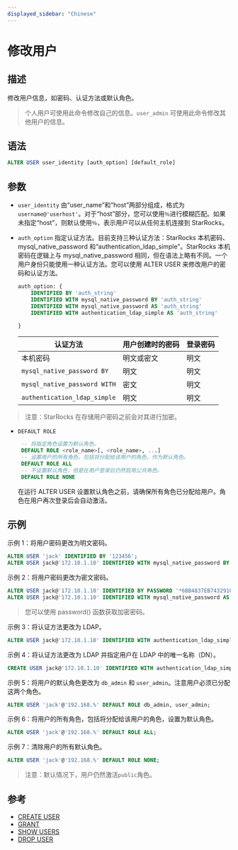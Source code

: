 ```yaml
---
displayed_sidebar: "Chinese"
---
```


# 修改用户

## 描述

修改用户信息，如密码、认证方法或默认角色。

>个人用户可使用此命令修改自己的信息。`user_admin` 可使用此命令修改其他用户的信息。

## 语法

```SQL
ALTER USER user_identity [auth_option] [default_role]
```

## 参数

- `user_identity` 由“user_name”和“host”两部分组成，格式为 `username@'userhost'`。对于“host”部分，您可以使用`％`进行模糊匹配。如果未指定“host”，则默认使用`％`，表示用户可以从任何主机连接到 StarRocks。

- `auth_option` 指定认证方法。目前支持三种认证方法：StarRocks 本机密码、mysql_native_password 和“authentication_ldap_simple”。StarRocks 本机密码在逻辑上与 mysql_native_password 相同，但在语法上略有不同。一个用户身份只能使用一种认证方法。您可以使用 ALTER USER 来修改用户的密码和认证方法。

    ```SQL
    auth_option: {
        IDENTIFIED BY 'auth_string'
        IDENTIFIED WITH mysql_native_password BY 'auth_string'
        IDENTIFIED WITH mysql_native_password AS 'auth_string'
        IDENTIFIED WITH authentication_ldap_simple AS 'auth_string'
        
    }
    ```

    | **认证方法**         | **用户创建时的密码**    | **登录密码**  |
    | --------------------- | ----------------------- | ------------- |
    | 本机密码             | 明文或密文             | 明文          |
    | `mysql_native_password BY` | 明文               | 明文          |
    | `mysql_native_password WITH` | 密文             | 明文          |
    | `authentication_ldap_simple` | 明文              | 明文          |

> 注意：StarRocks 在存储用户密码之前会对其进行加密。

- `DEFAULT ROLE`

   ```SQL
    -- 将指定角色设置为默认角色。
    DEFAULT ROLE <role_name>[, <role_name>, ...]
    -- 设置用户的所有角色，包括将分配给该用户的角色，作为默认角色。
    DEFAULT ROLE ALL
    -- 不设置默认角色，但是在用户登录后仍然启用公共角色。
    DEFAULT ROLE NONE
    ```

  在运行 ALTER USER 设置默认角色之前，请确保所有角色已分配给用户。角色在用户再次登录后会自动激活。

## 示例

示例 1：将用户密码更改为明文密码。

```SQL
ALTER USER 'jack' IDENTIFIED BY '123456';
ALTER USER jack@'172.10.1.10' IDENTIFIED WITH mysql_native_password BY '123456';
```

示例 2：将用户密码更改为密文密码。

```SQL
ALTER USER jack@'172.10.1.10' IDENTIFIED BY PASSWORD '*6BB4837EB74329105EE4568DDA7DC67ED2CA2AD9';
ALTER USER jack@'172.10.1.10' IDENTIFIED WITH mysql_native_password AS '*6BB4837EB74329105EE4568DDA7DC67ED2CA2AD9';
```

> 您可以使用 password() 函数获取加密密码。

示例 3：将认证方法更改为 LDAP。

```SQL
ALTER USER jack@'172.10.1.10' IDENTIFIED WITH authentication_ldap_simple;
```

示例 4：将认证方法更改为 LDAP 并指定用户在 LDAP 中的唯一名称（DN）。

```SQL
CREATE USER jack@'172.10.1.10' IDENTIFIED WITH authentication_ldap_simple AS 'uid=jack,ou=company,dc=example,dc=com';
```

示例 5：将用户的默认角色更改为 `db_admin` 和 `user_admin`。注意用户必须已分配这两个角色。

```SQL
ALTER USER 'jack'@'192.168.%' DEFAULT ROLE db_admin, user_admin;
```

示例 6：将用户的所有角色，包括将分配给该用户的角色，设置为默认角色。

```SQL
ALTER USER 'jack'@'192.168.%' DEFAULT ROLE ALL;
```

示例 7：清除用户的所有默认角色。

```SQL
ALTER USER 'jack'@'192.168.%' DEFAULT ROLE NONE;
```

> 注意：默认情况下，用户仍然激活`public`角色。

## 参考

- [CREATE USER](CREATE_USER.md)
- [GRANT](GRANT.md)
- [SHOW USERS](SHOW_USERS.md)
- [DROP USER](DROP_USER.md)